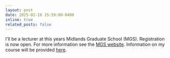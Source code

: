 ```yaml
---
layout: post
date: 2025-02-18 15:59:00-0400
inline: true
related_posts: false
---
```


I'll be a lecturer at this years Midlands Graduate School (MGS). Registration is now open. For more information see the [MGS website](https://www.andreipopescu.uk/MGS_Sheffield/MGS2025.html). Information on my course will be provided [here](/mgs2025).